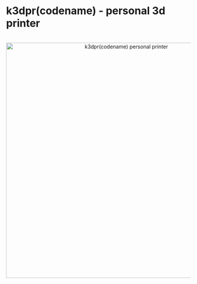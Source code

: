 # k3dpr(codename) - personal 3d printer
<br />
<div align="center">
<a href="http://www.youtube.com/watch?feature=player_embedded&v=c9imkmnhGjs" target="_blank">
<img src="http://img.youtube.com/vi/c9imkmnhGjs/1.jpg" alt="k3dpr(codename) personal printer" width="640" border="0" /></a>
</div>
